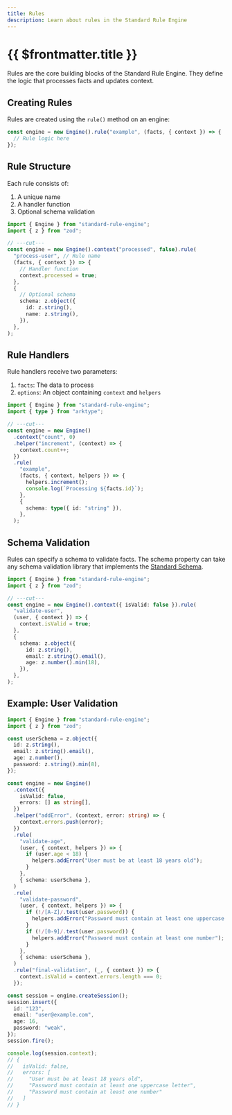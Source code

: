 ```yaml
---
title: Rules
description: Learn about rules in the Standard Rule Engine
---
```


# {{ $frontmatter.title }}

Rules are the core building blocks of the Standard Rule Engine. They define the logic that processes facts and updates context.

## Creating Rules

Rules are created using the `rule()` method on an engine:

```ts
const engine = new Engine().rule("example", (facts, { context }) => {
  // Rule logic here
});
```

## Rule Structure

Each rule consists of:

1. A unique name
2. A handler function
3. Optional schema validation

```ts twoslash
import { Engine } from "standard-rule-engine";
import { z } from "zod";

// ---cut---
const engine = new Engine().context("processed", false).rule(
  "process-user", // Rule name
  (facts, { context }) => {
    // Handler function
    context.processed = true;
  },
  {
    // Optional schema
    schema: z.object({
      id: z.string(),
      name: z.string(),
    }),
  },
);
```

## Rule Handlers

Rule handlers receive two parameters:

1. `facts`: The data to process
2. `options`: An object containing `context` and `helpers`

```ts twoslash
import { Engine } from "standard-rule-engine";
import { type } from "arktype";

// ---cut---
const engine = new Engine()
  .context("count", 0)
  .helper("increment", (context) => {
    context.count++;
  })
  .rule(
    "example",
    (facts, { context, helpers }) => {
      helpers.increment();
      console.log(`Processing ${facts.id}`);
    },
    {
      schema: type({ id: "string" }),
    },
  );
```

## Schema Validation

Rules can specify a schema to validate facts. The schema property can take any schema validation library that implements the [Standard Schema](https://standardschema.dev).

```ts twoslash
import { Engine } from "standard-rule-engine";
import { z } from "zod";

// ---cut---
const engine = new Engine().context({ isValid: false }).rule(
  "validate-user",
  (user, { context }) => {
    context.isValid = true;
  },
  {
    schema: z.object({
      id: z.string(),
      email: z.string().email(),
      age: z.number().min(18),
    }),
  },
);
```

## Example: User Validation

```ts twoslash
import { Engine } from "standard-rule-engine";
import { z } from "zod";

const userSchema = z.object({
  id: z.string(),
  email: z.string().email(),
  age: z.number(),
  password: z.string().min(8),
});

const engine = new Engine()
  .context({
    isValid: false,
    errors: [] as string[],
  })
  .helper("addError", (context, error: string) => {
    context.errors.push(error);
  })
  .rule(
    "validate-age",
    (user, { context, helpers }) => {
      if (user.age < 18) {
        helpers.addError("User must be at least 18 years old");
      }
    },
    { schema: userSchema },
  )
  .rule(
    "validate-password",
    (user, { context, helpers }) => {
      if (!/[A-Z]/.test(user.password)) {
        helpers.addError("Password must contain at least one uppercase letter");
      }
      if (!/[0-9]/.test(user.password)) {
        helpers.addError("Password must contain at least one number");
      }
    },
    { schema: userSchema },
  )
  .rule("final-validation", (_, { context }) => {
    context.isValid = context.errors.length === 0;
  });

const session = engine.createSession();
session.insert({
  id: "123",
  email: "user@example.com",
  age: 16,
  password: "weak",
});
session.fire();

console.log(session.context);
// {
//   isValid: false,
//   errors: [
//     "User must be at least 18 years old",
//     "Password must contain at least one uppercase letter",
//     "Password must contain at least one number"
//   ]
// }
```
